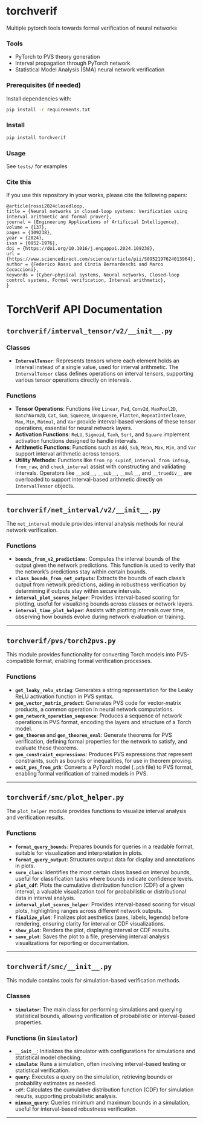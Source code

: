# torchverif
Multiple pytorch tools towards formal verification of neural networks

### Tools

- PyTorch to PVS theory generation
- Interval propagation through PyTorch network
- Statistical Model Analysis (SMA) neural network verification

### Prerequisites (if needed)

Install dependencies with:

```bash
pip install -r requirements.txt
```

### Install 
```bash
pip install torchverif
```

### Usage

See `tests/` for examples



### Cite this

If you use this repository in your works, please cite the following papers:

```
@article{rossi2024closedloop,
title = {Neural networks in closed-loop systems: Verification using interval arithmetic and formal prover},
journal = {Engineering Applications of Artificial Intelligence},
volume = {137},
pages = {109238},
year = {2024},
issn = {0952-1976},
doi = {https://doi.org/10.1016/j.engappai.2024.109238},
url = {https://www.sciencedirect.com/science/article/pii/S0952197624013964},
author = {Federico Rossi and Cinzia Bernardeschi and Marco Cococcioni},
keywords = {Cyber–physical systems, Neural networks, Closed-loop control systems, Formal verification, Interval arithmetic},
}
```



# TorchVerif API Documentation

## `torchverif/interval_tensor/v2/__init__.py`

### Classes

- **`IntervalTensor`**: Represents tensors where each element holds an interval instead of a single value, used for interval arithmetic. The `IntervalTensor` class defines operations on interval tensors, supporting various tensor operations directly on intervals.

### Functions

- **Tensor Operations**: Functions like `Linear`, `Pad`, `Conv2d`, `MaxPool2D`, `BatchNorm2D`, `Cat`, `Sum`, `Squeeze`, `Unsqueeze`, `Flatten`, `RepeatInterleave`, `Max`, `Min`, `Matmul`, and `Var` provide interval-based versions of these tensor operations, essential for neural network layers.
- **Activation Functions**: `ReLU`, `Sigmoid`, `Tanh`, `Sqrt`, and `Square` implement activation functions designed to handle intervals.
- **Arithmetic Functions**: Functions such as `Add`, `Sub`, `Mean`, `Max`, `Min`, and `Var` support interval arithmetic across tensors.
- **Utility Methods**: Functions like `from_np_supinf`, `interval_from_infsup`, `from_raw`, and `check_interval` assist with constructing and validating intervals. Operators like `__add__`, `__sub__`, `__mul__`, and `__truediv__` are overloaded to support interval-based arithmetic directly on `IntervalTensor` objects.

---

## `torchverif/net_interval/v2/__init__.py`

The `net_interval` module provides interval analysis methods for neural network verification.

### Functions

- **`bounds_from_v2_predictions`**: Computes the interval bounds of the output given the network predictions. This function is used to verify that the network’s predictions stay within certain bounds.
- **`class_bounds_from_net_outputs`**: Extracts the bounds of each class’s output from network predictions, aiding in robustness verification by determining if outputs stay within secure intervals.
- **`interval_plot_scores_helper`**: Provides interval-based scoring for plotting, useful for visualizing bounds across classes or network layers.
- **`interval_time_plot_helper`**: Assists with plotting intervals over time, observing how bounds evolve during network evaluation or training.

---

## `torchverif/pvs/torch2pvs.py`

This module provides functionality for converting Torch models into PVS-compatible format, enabling formal verification processes.

### Functions

- **`get_leaky_relu_string`**: Generates a string representation for the Leaky ReLU activation function in PVS syntax.
- **`gen_vector_matrix_product`**: Generates PVS code for vector-matrix products, a common operation in neural network computations.
- **`gen_network_operation_sequence`**: Produces a sequence of network operations in PVS format, encoding the layers and structure of a Torch model.
- **`gen_theorem`** and **`gen_theorem_eval`**: Generate theorems for PVS verification, defining formal properties for the network to satisfy, and evaluate these theorems.
- **`gen_constraint_expressions`**: Produces PVS expressions that represent constraints, such as bounds or inequalities, for use in theorem proving.
- **`emit_pvs_from_pth`**: Converts a PyTorch model (`.pth` file) to PVS format, enabling formal verification of trained models in PVS.

---

## `torchverif/smc/plot_helper.py`

The `plot_helper` module provides functions to visualize interval analysis and verification results.

### Functions

- **`format_query_bounds`**: Prepares bounds for queries in a readable format, suitable for visualization and interpretation in plots.
- **`format_query_output`**: Structures output data for display and annotations in plots.
- **`sure_class`**: Identifies the most certain class based on interval bounds, useful for classification tasks where bounds indicate confidence levels.
- **`plot_cdf`**: Plots the cumulative distribution function (CDF) of a given interval, a valuable visualization tool for probabilistic or distributional data in interval analysis.
- **`interval_plot_scores_helper`**: Provides interval-based scoring for visual plots, highlighting ranges across different network outputs.
- **`finalize_plot`**: Finalizes plot aesthetics (axes, labels, legends) before rendering, ensuring clarity for interval or CDF visualizations.
- **`show_plot`**: Renders the plot, displaying interval or CDF results.
- **`save_plot`**: Saves the plot to a file, preserving interval analysis visualizations for reporting or documentation.

---

## `torchverif/smc/__init__.py`

This module contains tools for simulation-based verification methods.

### Classes

- **`Simulator`**: The main class for performing simulations and querying statistical bounds, allowing verification of probabilistic or interval-based properties.

### Functions (in `Simulator`)

- **`__init__`**: Initializes the simulator with configurations for simulations and statistical model checking.
- **`simulate`**: Runs a simulation, often involving interval-based testing or statistical verification.
- **`query`**: Executes a query on the simulation, retrieving bounds or probability estimates as needed.
- **`cdf`**: Calculates the cumulative distribution function (CDF) for simulation results, supporting probabilistic analysis.
- **`minmax_query`**: Queries minimum and maximum bounds in a simulation, useful for interval-based robustness verification.

---

